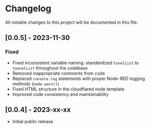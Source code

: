 # Changelog

All notable changes to this project will be documented in this file.

## [0.0.5] - 2023-11-30

### Fixed

- Fixed inconsistent variable naming: standardized `tunelList` to `tunnelList` throughout the codebase
- Removed inappropriate comments from code
- Replaced `console.log` statements with proper Node-RED logging methods (`node.warn()`)
- Fixed HTML structure in the cloudflared node template
- Improved code consistency and maintainability

## [0.0.4] - 2023-xx-xx

- Initial public release
